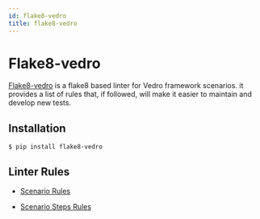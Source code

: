 ```yaml
---
id: flake8-vedro
title: flake8-vedro
---
```


# Flake8-vedro

[Flake8-vedro](https://pypi.org/project/flake8-vedro/) is a flake8 based linter for Vedro framework scenarios. 
it provides a list of rules that, if followed, will make it easier to maintain and develop new tests.

## Installation


```shell
$ pip install flake8-vedro
```

## Linter Rules


- [Scenario Rules](scenario-rules.md)

- [Scenario Steps Rules](./scenario-steps-rules.md)
